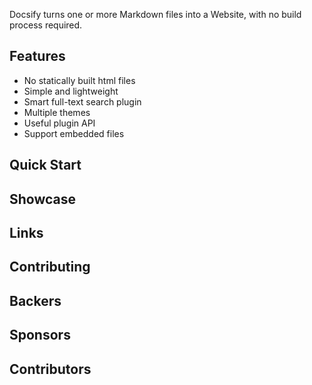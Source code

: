 
Docsify turns one or more Markdown files into a Website, with no build process required.

## Features
- No statically built html files
- Simple and lightweight
- Smart full-text search plugin
- Multiple themes
- Useful plugin API
- Support embedded files

## Quick Start


## Showcase


## Links


## Contributing



## Backers

## Sponsors


## Contributors
